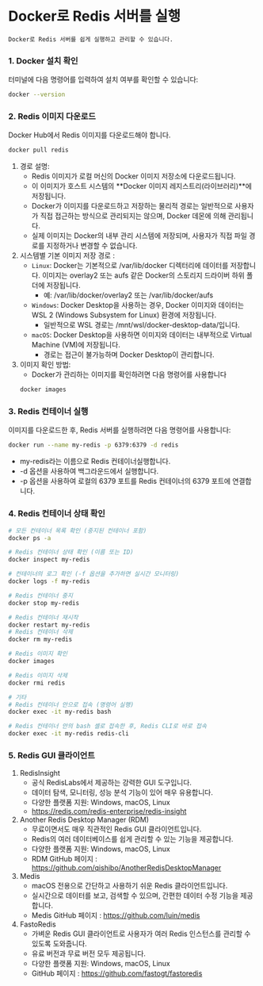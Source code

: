 
<!--
##...create a new repository on the command line

__이것은 굵게입니다__ 또는 **이것은 굵게입니다** 
`main` 또는 `master` 코드나 명령어를 강조하려면 백틱(```)을 사용합니다.

방법 1: 줄 끝에 공백 두 개 추가 하면 줄 바뀜
2. 환경 변수 사용    
.env 파일 또는 Spring의 application.yml에서 환경에 맞는

-->

# Docker로 Redis 서버를 실행
    Docker로 Redis 서버를 쉽게 실행하고 관리할 수 있습니다.


### 1. Docker 설치 확인
터미널에 다음 명령어를 입력하여 설치 여부를 확인할 수 있습니다:
```bash
docker --version
````

### 2. Redis 이미지 다운로드
Docker Hub에서 Redis 이미지를 다운로드해야 합니다.

```bash
docker pull redis
````
1. 경로 설명:
   - Redis 이미지가 로컬 머신의 Docker 이미지 저장소에 다운로드됩니다. 
   - 이 이미지가 호스트 시스템의 **Docker 이미지 레지스트리(라이브러리)**에 저장됩니다.
   - Docker가 이미지를 다운로드하고 저장하는 물리적 경로는 일반적으로 사용자가 직접 접근하는 방식으로 관리되지는 않으며, Docker 데몬에 의해 관리됩니다.
   - 실제 이미지는 Docker의 내부 관리 시스템에 저장되며, 사용자가 직접 파일 경로를 지정하거나 변경할 수 없습니다.
2. 시스템별 기본 이미지 저장 경로 :
   - `Linux`: Docker는 기본적으로 /var/lib/docker 디렉터리에 데이터를 저장합니다. 이미지는 overlay2 또는 aufs 같은 Docker의 스토리지 드라이버 하위 폴더에 저장됩니다.
     - 예: /var/lib/docker/overlay2 또는 /var/lib/docker/aufs
   - `Windows`: Docker Desktop을 사용하는 경우, Docker 이미지와 데이터는 WSL 2 (Windows Subsystem for Linux) 환경에 저장됩니다.
     - 일반적으로 WSL 경로는 /mnt/wsl/docker-desktop-data/입니다.
   - `macOS`: Docker Desktop을 사용하면 이미지와 데이터는 내부적으로 Virtual Machine (VM)에 저장됩니다.
     - 경로는 접근이 불가능하며 Docker Desktop이 관리합니다.
3. 이미지 확인 방법:
   - Docker가 관리하는 이미지를 확인하려면 다음 명령어를 사용합니다
   ```bash
   docker images
   ````

### 3. Redis 컨테이너 실행
이미지를 다운로드한 후, Redis 서버를 실행하려면 다음 명령어를 사용합니다:
```bash
docker run --name my-redis -p 6379:6379 -d redis
````
  - my-redis라는 이름으로 Redis 컨테이너실행합니다. 
  - -d 옵션을 사용하여 백그라운드에서 실행합니다.
  - -p 옵션을 사용하여 로컬의 6379 포트를 Redis 컨테이너의 6379 포트에 연결합니다. 

### 4. Redis 컨테이너 상태 확인
```bash
# 모든 컨테이너 목록 확인 (중지된 컨테이너 포함)
docker ps -a

# Redis 컨테이너 상태 확인 (이름 또는 ID)
docker inspect my-redis

# 컨테이너의 로그 확인 (-f 옵션을 추가하면 실시간 모니터링)
docker logs -f my-redis

# Redis 컨테이너 중지
docker stop my-redis

# Redis 컨테이너 재시작
docker restart my-redis
# Redis 컨테이너 삭제
docker rm my-redis

# Redis 이미지 확인
docker images

# Redis 이미지 삭제
docker rmi redis

# 기타
# Redis 컨테이너 안으로 접속 (명령어 실행)
docker exec -it my-redis bash

# Redis 컨테이너 안의 bash 셸로 접속한 후, Redis CLI로 바로 접속
docker exec -it my-redis redis-cli
````


### 5. Redis GUI 클라이언트

1. RedisInsight 
   - 공식 RedisLabs에서 제공하는 강력한 GUI 도구입니다.
   - 데이터 탐색, 모니터링, 성능 분석 기능이 있어 매우 유용합니다.
   - 다양한 플랫폼 지원: Windows, macOS, Linux
   - https://redis.com/redis-enterprise/redis-insight
2. Another Redis Desktop Manager (RDM)
   - 무료이면서도 매우 직관적인 Redis GUI 클라이언트입니다.
   - Redis의 여러 데이터베이스를 쉽게 관리할 수 있는 기능을 제공합니다.
   - 다양한 플랫폼 지원: Windows, macOS, Linux
   - RDM GitHub 페이지 : https://github.com/qishibo/AnotherRedisDesktopManager
3. Medis
   - macOS 전용으로 간단하고 사용하기 쉬운 Redis 클라이언트입니다.
   - 실시간으로 데이터를 보고, 검색할 수 있으며, 간편한 데이터 수정 기능을 제공합니다.
   - Medis GitHub 페이지 : https://github.com/luin/medis
4. FastoRedis 
   - 가벼운 Redis GUI 클라이언트로 사용자가 여러 Redis 인스턴스를 관리할 수 있도록 도와줍니다.
   - 유료 버전과 무료 버전 모두 제공됩니다.
   - 다양한 플랫폼 지원: Windows, macOS, Linux
   - GitHub 페이지 : https://github.com/fastogt/fastoredis